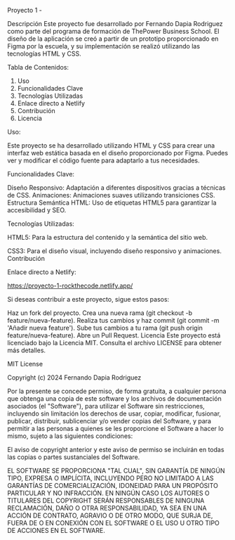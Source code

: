 Proyecto 1 - 

Descripción
Este proyecto fue desarrollado por Fernando Dapia Rodriguez como parte del programa de formación de ThePower Business School.
El diseño de la aplicación se creó a partir de un prototipo proporcionado en Figma por la escuela, y su implementación se realizó utilizando las tecnologías HTML y CSS.

Tabla de Contenidos:

1. Uso
2. Funcionalidades Clave
3. Tecnologías Utilizadas
4. Enlace directo a Netlify
5. Contribución
6. Licencia

Uso:

Este proyecto se ha desarrollado utilizando HTML y CSS para crear una interfaz web estática basada en el diseño proporcionado por Figma. 
Puedes ver y modificar el código fuente para adaptarlo a tus necesidades.

Funcionalidades Clave:

Diseño Responsivo: Adaptación a diferentes dispositivos gracias a técnicas de CSS.
Animaciones: Animaciones suaves utilizando transiciones CSS.
Estructura Semántica HTML: Uso de etiquetas HTML5 para garantizar la accesibilidad y SEO.


Tecnologías Utilizadas:

HTML5: Para la estructura del contenido y la semántica del sitio web.

CSS3: Para el diseño visual, incluyendo diseño responsivo y animaciones.
Contribución

Enlace directo a Netlify:

https://proyecto-1-rockthecode.netlify.app/

Si deseas contribuir a este proyecto, sigue estos pasos:

Haz un fork del proyecto.
Crea una nueva rama (git checkout -b feature/nueva-feature).
Realiza tus cambios y haz commit (git commit -m 'Añadir nueva feature').
Sube tus cambios a tu rama (git push origin feature/nueva-feature).
Abre un Pull Request.
Licencia
Este proyecto está licenciado bajo la Licencia MIT. Consulta el archivo LICENSE para obtener más detalles.


MIT License

Copyright (c) 2024 Fernando Dapia Rodriguez

Por la presente se concede permiso, de forma gratuita, a cualquier persona que obtenga una copia de este software y los archivos de documentación asociados (el "Software"), para utilizar el Software sin restricciones, incluyendo sin limitación los derechos de usar, copiar, modificar, fusionar, publicar, distribuir, sublicenciar y/o vender copias del Software, y para permitir a las personas a quienes se les proporcione el Software a hacer lo mismo, sujeto a las siguientes condiciones:

El aviso de copyright anterior y este aviso de permiso se incluirán en todas las copias o partes sustanciales del Software.

EL SOFTWARE SE PROPORCIONA "TAL CUAL", SIN GARANTÍA DE NINGÚN TIPO, EXPRESA O IMPLÍCITA, INCLUYENDO PERO NO LIMITADO A LAS GARANTÍAS DE COMERCIALIZACIÓN, IDONEIDAD PARA UN PROPÓSITO PARTICULAR Y NO INFRACCIÓN. EN NINGÚN CASO LOS AUTORES O TITULARES DEL COPYRIGHT SERÁN RESPONSABLES DE NINGUNA RECLAMACIÓN, DAÑO O OTRA RESPONSABILIDAD, YA SEA EN UNA ACCIÓN DE CONTRATO, AGRAVIO O DE OTRO MODO, QUE SURJA DE, FUERA DE O EN CONEXIÓN CON EL SOFTWARE O EL USO U OTRO TIPO DE ACCIONES EN EL SOFTWARE.



